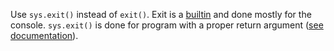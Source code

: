 Use `sys.exit()` instead of `exit()`. Exit is a [builtin](https://docs.python.org/3/library/constants.html#exit) and done mostly for the console. `sys.exit()` is done for program with a proper return argument ([see documentation](https://docs.python.org/3/library/sys.html#sys.exit)).